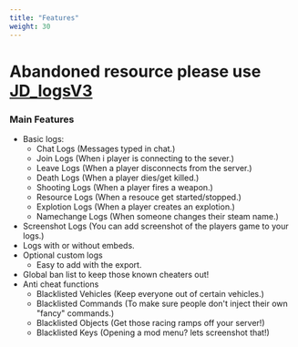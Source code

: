 ```yaml
---
title: "Features"
weight: 30
---
```


# Abandoned resource please use [JD_logsV3](../JD_logsV3/)

### Main Features

- Basic logs:
    - Chat Logs (Messages typed in chat.)
    - Join Logs (When i player is connecting to the sever.)
    - Leave Logs (When a player disconnects from the server.)
    - Death Logs (When a player dies/get killed.)
    - Shooting Logs (When a player fires a weapon.)
    - Resource Logs (When a resouce get started/stopped.)
    - Explotion Logs (When a player creates an explotion.)
    - Namechange Logs (When someone changes their steam name.)
- Screenshot Logs (You can add screenshot of the players game to your logs.)
- Logs with or without embeds.
- Optional custom logs
    - Easy to add with the export.
- Global ban list to keep those known cheaters out!
- Anti cheat functions
    - Blacklisted Vehicles (Keep everyone out of certain vehicles.)
    - Blacklisted Commands (To make sure people don't inject their own "fancy" commands.)
    - Blacklisted Objects (Get those racing ramps off your server!)
    - Blacklisted Keys (Opening a mod menu? lets screenshot that!)
